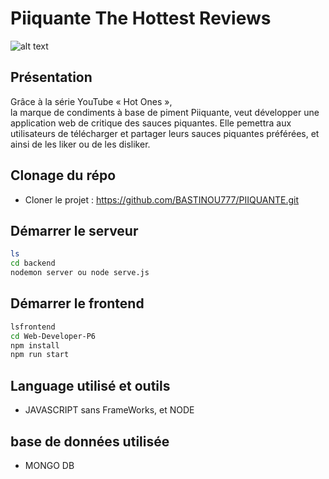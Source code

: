 # Piiquante The Hottest Reviews
![alt text](https://user.oc-static.com/upload/2021/07/29/16275605596354_PiiquanteLogo.png)


## Présentation
Grâce à la série YouTube « Hot Ones »,  
la marque de condiments à base de piment Piiquante, 
veut développer une application web de critique des sauces piquantes.
Elle pemettra aux utilisateurs de télécharger et partager leurs sauces piquantes préférées, et ainsi de les liker ou de les disliker.


## Clonage du répo

* Cloner le projet : https://github.com/BASTINOU777/PIIQUANTE.git


## Démarrer le serveur

```sh
ls
cd backend
nodemon server ou node serve.js
```

## Démarrer le frontend

```sh
lsfrontend
cd Web-Developer-P6
npm install
npm run start
```

## Language utilisé et outils

* JAVASCRIPT sans FrameWorks, et NODE

## base de données utilisée

* MONGO DB 

